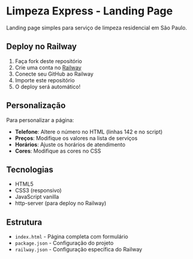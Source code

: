 # Limpeza Express - Landing Page

Landing page simples para serviço de limpeza residencial em São Paulo.

## Deploy no Railway

1. Faça fork deste repositório
2. Crie uma conta no [Railway](https://railway.app)
3. Conecte seu GitHub ao Railway
4. Importe este repositório
5. O deploy será automático!

## Personalização

Para personalizar a página:

- **Telefone**: Altere o número no HTML (linhas 142 e no script)
- **Preços**: Modifique os valores na lista de serviços
- **Horários**: Ajuste os horários de atendimento
- **Cores**: Modifique as cores no CSS

## Tecnologias

- HTML5
- CSS3 (responsivo)
- JavaScript vanilla
- http-server (para deploy no Railway)

## Estrutura

- `index.html` - Página completa com formulário
- `package.json` - Configuração do projeto
- `railway.json` - Configuração específica do Railway